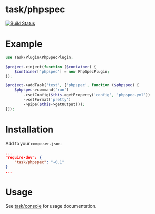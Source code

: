 task/phpspec
============

[![Build Status](https://travis-ci.org/taskphp/phpspec.svg?branch=master)](https://travis-ci.org/taskphp/phpspec)

Example
=======

```php
use Task\Plugin\PhpSpecPlugin;

$project->inject(function ($container) {
    $container['phpspec'] = new PhpSpecPlugin;
});

$project->addTask('test', ['phpspec', function ($phpspec) {
    $phpspec->command('run')
        ->setConfig($this->getProperty('config', 'phpspec.yml'))
        ->setFormat('pretty')
        ->pipe($this->getOutput());
}]);
```

Installation
============

Add to your `composer.json`:
```json
...
"require-dev": {
    "task/phpspec": "~0.1"
}
...
```

Usage
=====
See [task/console](https://github.com/taskphp/console) for usage documentation.